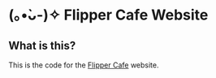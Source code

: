 # (｡•̀ᴗ-)✧ Flipper Cafe Website

## What is this?
This is the code for the [Flipper Cafe](https://github.com/PolyCatDev/flipper-cafe/tree/main) website.
